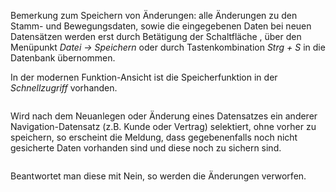 <!DOCTYPE html>
<html>
<head>
<meta charset="utf-8">
<meta name="viewport" content="width=device-width, initial-scale=1.0">
<title>400_Speichern.md</title>
<link rel="stylesheet" href="https://stackedit.io/res-min/themes/base.css" />
<script type="text/javascript" src="https://cdn.mathjax.org/mathjax/latest/MathJax.js?config=TeX-AMS_HTML"></script>
</head>
<body><div class="container"><p>Bemerkung zum Speichern von Änderungen: alle Änderungen zu den Stamm- und Bewegungsdaten, sowie die eingegebenen Daten bei neuen Datensätzen werden erst durch Betätigung der Schaltfläche  <img src="http://xpecto.github.io/docs/img/img_1431534106746.png" alt="" title="">,  über den Menüpunkt <em>Datei → Speichern</em>  oder durch Tastenkombination <em>Strg + S</em> in die Datenbank übernommen. </p>

<p>In der modernen Funktion-Ansicht ist die Speicherfunktion in der <em>Schnellzugriff</em> vorhanden.</p>

<p><img src="http://xpecto.github.io/docs/img/img_1461669559749.png" alt="" title=""></p>

<p>Wird nach dem Neuanlegen oder Änderung eines Datensatzes ein anderer Navigation-Datensatz (z.B. Kunde oder Vertrag) selektiert, ohne vorher zu speichern, so erscheint die Meldung, dass gegebenenfalls noch nicht gesicherte Daten vorhanden sind und diese noch zu sichern sind. </p>

<p><img src="http://xpecto.github.io/docs/img/img_1425889416455.png" alt="" title=""></p>

<p>Beantwortet man diese mit Nein,  so werden die Änderungen verworfen. </p></div></body>
</html>